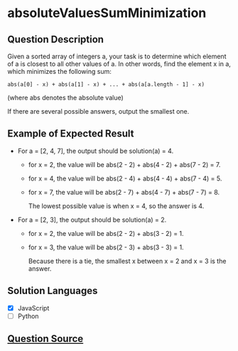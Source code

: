 # absoluteValuesSumMinimization

## Question Description

Given a sorted array of integers a, your task is to determine which element of a is closest to all other values of a. In other words, find the element x in a, which minimizes the following sum:

```
abs(a[0] - x) + abs(a[1] - x) + ... + abs(a[a.length - 1] - x)
```

(where abs denotes the absolute value)

If there are several possible answers, output the smallest one.

## Example of Expected Result

- For a = [2, 4, 7], the output should be solution(a) = 4.

  - for x = 2, the value will be abs(2 - 2) + abs(4 - 2) + abs(7 - 2) = 7.
  - for x = 4, the value will be abs(2 - 4) + abs(4 - 4) + abs(7 - 4) = 5.
  - for x = 7, the value will be abs(2 - 7) + abs(4 - 7) + abs(7 - 7) = 8.

    The lowest possible value is when x = 4, so the answer is 4.

- For a = [2, 3], the output should be solution(a) = 2.

  - for x = 2, the value will be abs(2 - 2) + abs(3 - 2) = 1.
  - for x = 3, the value will be abs(2 - 3) + abs(3 - 3) = 1.

    Because there is a tie, the smallest x between x = 2 and x = 3 is the answer.

## Solution Languages

- [x] JavaScript
- [ ] Python

## [Question Source](https://app.codesignal.com/arcade/intro/level-7/ZFnQkq9RmMiyE6qtq)
